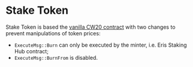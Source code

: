 # Stake Token

Stake Token is based the [vanilla CW20 contract](https://github.com/CosmWasm/cw-plus/tree/v0.9.1/contracts/cw20-base) with two changes to prevent manipulations of token prices:

- `ExecuteMsg::Burn` can only be executed by the minter, i.e. Eris Staking Hub contract;
- `ExecuteMsg::BurnFrom` is disabled.
